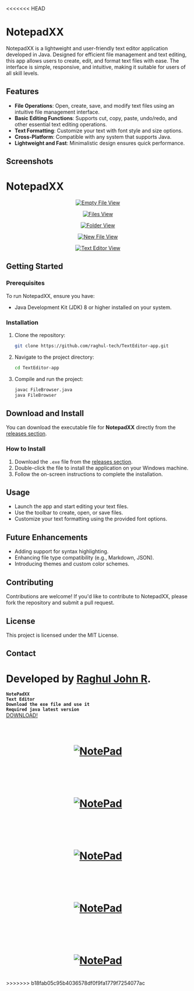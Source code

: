 <<<<<<< HEAD

# NotepadXX

NotepadXX is a lightweight and user-friendly text editor application developed in Java. Designed for efficient file management and text editing, this app allows users to create, edit, and format text files with ease. The interface is simple, responsive, and intuitive, making it suitable for users of all skill levels.

## Features
- **File Operations**: Open, create, save, and modify text files using an intuitive file management interface.
- **Basic Editing Functions**: Supports cut, copy, paste, undo/redo, and other essential text editing operations.
- **Text Formatting**: Customize your text with font style and size options.
- **Cross-Platform**: Compatible with any system that supports Java.
- **Lightweight and Fast**: Minimalistic design ensures quick performance.

## Screenshots
# NotepadXX

<p align="center">
  <a href="https://github.com/raghul-tech/NotePad-app.git">
    <img src="img/Emptyfile.png" alt="Empty File View">
  </a>
</p>

<p align="center">
  <a href="https://github.com/raghul-tech/NotePad-app.git">
    <img src="img/Files.png" alt="Files View">
  </a>
</p>

<p align="center">
  <a href="https://github.com/raghul-tech/NotePad-app.git">
    <img src="img/Folder.png" alt="Folder View">
  </a>
</p>

<p align="center">
  <a href="https://github.com/raghul-tech/NotePad-app.git">
    <img src="img/newfile.png" alt="New File View">
  </a>
</p>

<p align="center">
  <a href="https://github.com/raghul-tech/NotePad-app.git">
    <img src="img/TextEditor.png" alt="Text Editor View">
  </a>
</p>



## Getting Started
### Prerequisites
To run NotepadXX, ensure you have:
- Java Development Kit (JDK) 8 or higher installed on your system.

### Installation
1. Clone the repository:
   ```bash
   git clone https://github.com/raghul-tech/TextEditor-app.git
   ```
2. Navigate to the project directory:
   ```bash
   cd TextEditor-app
   ```
3. Compile and run the project:
   ```bash
   javac FileBrowser.java
   java FileBrowser
   ```
## Download and Install

You can download the executable file for **NotepadXX** directly from the [releases section](https://github.com/raghul-tech/TextEditor-app/releases).

### How to Install
1. Download the `.exe` file from the [releases section](https://github.com/raghul-tech/TextEditor-app/releases).
2. Double-click the file to install the application on your Windows machine.
3. Follow the on-screen instructions to complete the installation.


## Usage
- Launch the app and start editing your text files.
- Use the toolbar to create, open, or save files.
- Customize your text formatting using the provided font options.

## Future Enhancements
- Adding support for syntax highlighting.
- Enhancing file type compatibility (e.g., Markdown, JSON).
- Introducing themes and custom color schemes.

## Contributing
Contributions are welcome! If you'd like to contribute to NotepadXX, please fork the repository and submit a pull request.

## License
This project is licensed under the MIT License.

## Contact
Developed by [Raghul John R](https://www.linkedin.com/in/raghul-john-r-3a9577320).
=======
**` NotePadXX `**<br>
**` Text Editor `**<br>
**`Download the exe file and use it`**<br>
**`Required java latest version`**<br>
 <a href="https://github.com/raghul-tech/TextEditor-app/tree/master/NotePadXX%20exe%20file">DOWNLOAD!</a>
<h1 align="center">
<br>
<a href="https://github.com/raghul-tech/NotePad-app.git"><img src="img/Emptyfile.png" alt="NotePad"></a>
</h1>
<br>
<h1 align="center">
<br>
<a href="https://github.com/raghul-tech/NotePad-app.git"><img src="img/Files.png" alt="NotePad"></a>
</h1>
<br>
<h1 align="center">
<br>
<a href="https://github.com/raghul-tech/NotePad-app.git"><img src="img/Folder.png" alt="NotePad"></a>
</h1>
<br>
<h1 align="center">
<br>
<a href="https://github.com/raghul-tech/NotePad-app.git"><img src="img/newfile.png" alt="NotePad"></a>
</h1>
<br>
<h1 align="center">
<br>
<a href="https://github.com/raghul-tech/NotePad-app.git"><img src="img/TextEditor.png" alt="NotePad"></a>
</h1>
<br>
>>>>>>> b18fab05c95b4036578df0f9fa1779f7254077ac
